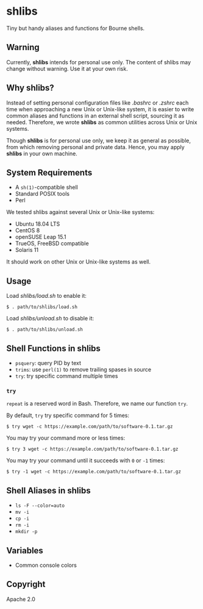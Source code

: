 # shlibs

Tiny but handy aliases and functions for Bourne shells.

## Warning

Currently, **shlibs** intends for personal use only. The content of shlibs may change without warning. Use it at your own risk.

## Why shlibs?

Instead of setting personal configuration files like *.bashrc* or *.zshrc* each time when approaching a new Unix or Unix-like system, it is easier to write common aliases and functions in an external shell script, sourcing it as needed. Therefore, we wrote **shlibs** as common utilities across Unix or Unix systems.

Though **shlibs** is for personal use only, we keep it as general as possible, from which removing personal and private data. Hence, you may apply **shlibs** in your own machine.

## System Requirements

* A `sh(1)`-compatible shell
* Standard POSIX tools
* Perl

We tested shlibs against several Unix or Unix-like systems:

* Ubuntu 18.04 LTS
* CentOS 8
* openSUSE Leap 15.1
* TrueOS, FreeBSD compatible
* Solaris 11

It should work on other Unix or Unix-like systems as well.

## Usage

Load *shlibs/load.sh* to enable it:

```
$ . path/to/shlibs/load.sh
```

Load *shlibs/unload.sh* to disable it:

```
$ . path/to/shlibs/unload.sh
```

## Shell Functions in shlibs

* `psquery`: query PID by text
* `trims`: use `perl(1)` to remove trailing spases in source
* `try`: try specific command multiple times

### `try`

`repeat` is a reserved word in Bash. Therefore, we name our function `try`.

By default, `try` try specific command for 5 times:

```
$ try wget -c https://example.com/path/to/software-0.1.tar.gz
```

You may try your command more or less times:

```
$ try 3 wget -c https://example.com/path/to/software-0.1.tar.gz
```

You may try your command until it succeeds with `0` or `-1` times:

```
$ try -1 wget -c https://example.com/path/to/software-0.1.tar.gz
```

## Shell Aliases in shlibs

* `ls -F --color=auto`
* `mv -i`
* `cp -i`
* `rm -i`
* `mkdir -p`

## Variables

* Common console colors

## Copyright

Apache 2.0
